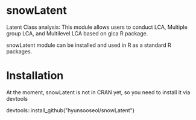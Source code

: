 # snowLatent
Latent Class analysis:
This module allows users to conduct LCA, Multiple group LCA, and Multilevel LCA based on glca R package.

snowLatent module can be installed and used in R as a standard R packages.
# Installation
At the moment, snowLatent is not in CRAN yet, so you need to install it via devtools

devtools::install_github("hyunsooseol/snowLatent")
